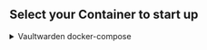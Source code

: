 ## Select your Container to start up

<details>
  <summary>Vaultwarden docker-compose</summary>

  ```bash
    bash -c "$(wget -qLO - https://raw.githubusercontent.com/SamTV12345/docker-compose-files/main/startUpScript.sh)" 
  ```
</details>

